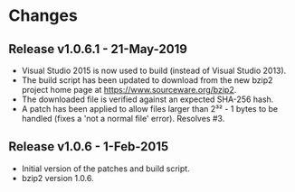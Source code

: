 # Changes

## Release v1.0.6.1 - 21-May-2019

- Visual Studio 2015 is now used to build (instead of Visual Studio 2013).
- The build script has been updated to download from the new bzip2 project home
  page at <https://www.sourceware.org/bzip2>.
- The downloaded file is verified against an expected SHA-256 hash.
- A patch has been applied to allow files larger than 2³² - 1 bytes to be
  handled (fixes a 'not a normal file' error). Resolves #3.


## Release v1.0.6 - 1-Feb-2015

- Initial version of the patches and build script.
- bzip2 version 1.0.6.
